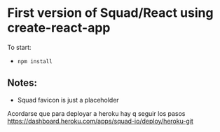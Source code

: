 # First version of Squad/React using create-react-app
To start:
* `npm install`

## Notes:
* Squad favicon is just a placeholder

Acordarse que para deployar a heroku hay q seguir los pasos https://dashboard.heroku.com/apps/squad-io/deploy/heroku-git